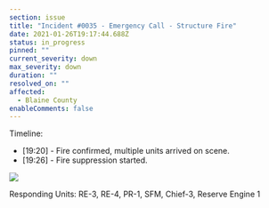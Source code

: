 ```yaml
---
section: issue
title: "Incident #0035 - Emergency Call - Structure Fire"
date: 2021-01-26T19:17:44.688Z
status: in_progress
pinned: ""
current_severity: down
max_severity: down
duration: ""
resolved_on: ""
affected:
  - Blaine County
enableComments: false
---
```

Timeline:

* \[19:20] - Fire confirmed, multiple units arrived on scene.
* \[19:26] - Fire suppression started.

![](https://i.imgur.com/ws8ZzFw.jpg)

Responding Units: RE-3, RE-4, PR-1, SFM, Chief-3, Reserve Engine 1